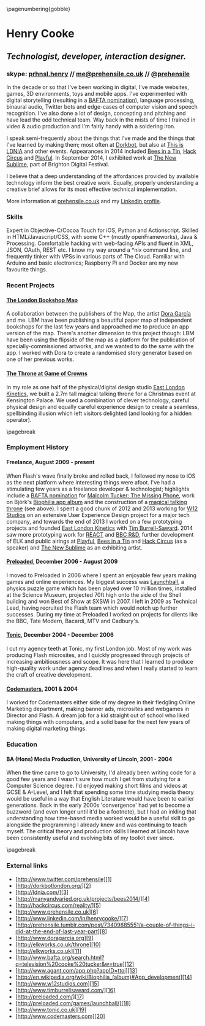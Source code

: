 \pagenumbering{gobble}

# Henry Cooke
## *Technologist, developer, interaction designer.*
### skype: [prhnsl.henry][21] // me@prehensile.co.uk // [\@prehensile][1]

In the decade or so that I've been working in digital, I've made websites, games, 3D environments, toys and mobile apps. I've experimented with digital storytelling (resulting in a [BAFTA nomination][12]), language processing, binaural audio, Twitter bots and edge-cases of computer vision and speech recognition. I've also done a lot of design, concepting and pitching and have lead the odd technical team. Way back in the mists of time I trained in video & audio production and I'm fairly handy with a soldering iron.

I speak semi-frequently about the things that I've made and the things that I've learned by making them; most often at [Dorkbot][2], but also at [This is LDNIA][3] and other events. Appearances in 2014 included [Bees in a Tin][4], [Hack Circus][5] and [Playful][22]. In September 2014, I exhibited work at [The New Sublime][23], part of Brighton Digital Festival.

I believe that a deep understanding of the affordances provided by available technology inform the best creative work. Equally, properly understanding a creative brief allows for its most effective technical implementation. 

More information at [prehensile.co.uk][6] and my [Linkedin profile][7].

### Skills
Expert in Objective-C/Cocoa Touch for iOS, Python and Actionscript. Skilled in HTML/Javascript/CSS, with some C++ (mostly openFrameworks), Java & Processing. Comfortable hacking with web-facing APIs and fluent in XML, JSON, OAuth, REST etc. I know my way around a *nix command line, and frequently tinker with VPSs in various parts of The Cloud. Familiar with Arduino and basic electronics; Raspberry Pi and Docker are my new favourite things.


### Recent Projects
#### [The London Bookshop Map][8]  
A collaboration between the publishers of the Map, the artist [Dora García][9] and me. LBM have been publishing a beautiful paper map of independent bookshops for the last few years and approached me to produce an app version of the map. There's another dimension to this project though: LBM have been using the flipside of the map as a platform for the publication of specially-commissioned artworks, and we wanted to do the same with the app. I worked with Dora to create a randomised story generator based on one of her previous works.

#### [The Throne at Game of Crowns][10]  
In my role as one half of the physical/digital design studio [East London Kinetics][11], we built a 2.7m tall magical talking throne for a Christmas event at Kensington Palace. We used a combination of clever technology, careful physical design and equally careful experience design to create a seamless, spellbinding illusion which left visitors delighted (and looking for a hidden operator).

\pagebreak

### Employment History

#### Freelance, August 2009 - present  

When Flash's wave finally broke and rolled back, I followed my nose to iOS as the next platform where interesting things were afoot. I've had a stimulating few years as a freelance developer & technologist; highlights include a [BAFTA nomination][12] for [Malcolm Tucker: The Missing Phone][13], work on Björk's [Biophilia app album][14] and the construction of a [magical talking throne][10] (see above).
I spent a good chunk of 2012 and 2013 working for [W12 Studios][15] on an extensive User Experience Design project for a major tech company, and towards the end of 2013 I worked on a few prototyping projects and founded [East London Kinetics][11] with [Tim Burrell-Saward][16]. 2014 saw more prototyping work for [REACT][24] and [BBC R&D][25], further development of ELK and public airings at [Playful][22], [Bees in a Tin][4] and [Hack Circus][5] (as a speaker) and [The New Sublime][23] as an exhibiting artist.

#### [Preloaded][17], December 2006 - August 2009  

I moved to Preloaded in 2006 where I spent an enjoyable few years making games and online experiences. My biggest success was [Launchball][18], a physics puzzle game which has been played over 10 million times, installed at the Science Museum, projected 70ft high onto the side of the Shell building and won Best of Show at SXSWi in 2007. I left in 2009 as Technical Lead, having recruited the Flash team which would notch up further successes. During my time at Preloaded I worked on projects for clients like the BBC, Tate Modern, Bacardi, MTV and Cadbury's.

#### [Tonic][19], December 2004 - December 2006  

I cut my agency teeth at Tonic, my first London job. Most of my work was producing Flash microsites, and I quickly progressed through projects of increasing ambitiousness and scope. It was here that I learned to produce high-quality work under agency deadlines and when I really started to learn the craft of creative development. 

#### [Codemasters][20], 2001 & 2004  

I worked for Codemasters either side of my degree in their fledgling Online Marketing department, making banner ads, microsites and webgames in Director and Flash. A dream job for a kid straight out of school who liked making things with computers, and a solid base for the next few years of making digital marketing things.

### Education
#### BA (Hons) Media Production, University of Lincoln, 2001 - 2004

When the time came to go to University, I'd already been writing code for a good few years and I wasn't sure how much I get from studying for a Computer Science degree. I'd enjoyed making short films and videos at GCSE & A-Level, and I felt that spending some time studying media theory would be useful in a way that English Literature would have been to earlier generations. Back in the early 2000s 'convergence' had yet to become a buzzword (and even longer until it'd be a footnote), but I had an inkling that understanding how time-based media worked would be a useful skill to go alongside the programming I already knew and was continuing to teach myself. The critical theory and production skills I learned at Lincoln have been consistently useful and evolving bits of my toolkit ever since.

\pagebreak

### External links

* [http://www.twitter.com/prehensile][1]
* [http://dorkbotlondon.org/][2]
* [http://ldnia.com/][3]
* [http://manyandvaried.org.uk/projects/bees2014/][4]
* [http://hackcircus.com/reality/][5]
* [http://www.prehensile.co.uk][6]
* [http://www.linkedin.com/in/henrycooke/][7]
* [http://prehensile.tumblr.com/post/73409885551/a-couple-of-things-i-did-at-the-end-of-last-year-part][8]
* [http://www.doragarcia.org][9]
* [http://elkworks.co.uk/throne][10]
* [http://elkworks.co.uk][11]
* [http://www.bafta.org/search.html?q=television%20cooke%20tucker&w=true][12]
* [http://www.agant.com/app.php?appID=ttoi][13]
* [http://en.wikipedia.org/wiki/Biophilia_(album)#App_development][14]
* [http://www.w12studios.com][15]
* [http://www.timburrellsaward.com/][16]
* [http://preloaded.com/][17]
* [http://preloaded.com/games/launchball/][18]
* [http://www.tonic.co.uk][19]
* [http://www.codemasters.com][20]

[1]: http://www.twitter.com/prehensile
[2]: http://dorkbotlondon.org/
[3]: http://ldnia.com/
[4]: http://manyandvaried.org.uk/projects/bees2014/
[5]: http://hackcircus.com/reality/
[6]: http://www.prehensile.co.uk
[7]: http://www.linkedin.com/in/henrycooke/
[8]: http://prehensile.tumblr.com/post/73409885551/a-couple-of-things-i-did-at-the-end-of-last-year-part
[9]: http://www.doragarcia.org
[10]: http://elkworks.co.uk/throne
[11]: http://elkworks.co.uk
[12]: http://www.bafta.org/search.html?q=television%20cooke%20tucker&w=true
[13]: http://www.agant.com/app.php?appID=ttoi
[14]: http://en.wikipedia.org/wiki/Biophilia_(album)#App_development
[15]: http://www.w12studios.com
[16]: http://www.timburrellsaward.com/
[17]: http://preloaded.com/
[18]: http://preloaded.com/games/launchball/
[19]: http://www.tonic.co.uk
[20]: http://www.codemasters.com
[21]: skype:prhnsl.henry?call
[22]: http://www.thisisplayful.com/blog/news/dreams-can-come-true
[23]: http://www.brightondigitalfestival.co.uk/events/newsublime
[24]: http://www.react-hub.org.uk/
[25]: http://www.bbc.co.uk/rd
